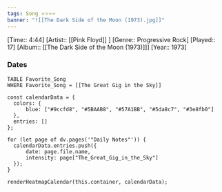 ```yaml
---
tags: Song ⭐⭐⭐⭐ 
banner: "![[The Dark Side of the Moon (1973).jpg]]"
---
```

[Time:: 4:44]
[Artist:: [[Pink Floyd]] ]
[Genre:: Progressive Rock]
[Played:: 17]
[Album:: [[The Dark Side of the Moon (1973)]]]
[Year:: 1973]
### Dates
````dataview
TABLE Favorite_Song
WHERE Favorite_Song = [[The Great Gig in the Sky]]
````

  ```dataviewjs
const calendarData = { 
	colors: { 
		blue: ["#9ccfd8", "#5BAAB8", "#57A1BB", "#5da8c7", "#3e8fb0"] 
	}, 
	entries: [] 
}; 

for (let page of dv.pages('"Daily Notes"')) { 
	calendarData.entries.push({ 
		date: page.file.name, 
		intensity: page["The_Great_Gig_in_the_Sky"]
	}); 
} 

renderHeatmapCalendar(this.container, calendarData);
```

